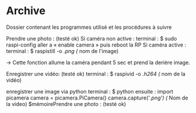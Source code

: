# Archive
Dossier contenant les programmes utilisé et les procédures à suivre

Prendre une photo : (testé ok)
Si caméra non active :
        terminal : $ sudo raspi-config
        aller a « enable camera »
        puis reboot la RP
Si caméra active :
        terminal : $ raspistill -o *.png                (* nom de l'image)

→ Cette fonction allume la caméra pendant 5 sec et prend la derière image.

Enregistrer une vidéo: (testé ok)
        terminal : $ raspivid -o *.h264         (* nom de la vidéo)

enregistrer une image via python
        terminal : $ python
        ensuite :       import picamera
                        camera = picamera.PiCamera()
                        camera.capture('*.png')         (* Nom de la video)
$mémoirePrendre une photo : (testé ok)
